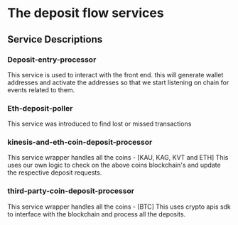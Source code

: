 # The deposit flow services

## Service Descriptions

### Deposit-entry-processor

This service is used to interact with the front end. this will generate wallet addresses and activate the addresses so that we start listening on chain for events related to them.

### Eth-deposit-poller

This service was introduced to find lost or missed transactions

### kinesis-and-eth-coin-deposit-processor

This service wrapper handles all the coins - [KAU, KAG, KVT and ETH]
This uses our own logic to check on the above coins blockchain's and update the respective deposit requests.

### third-party-coin-deposit-processor

This service wrapper handles all the coins - [BTC]
This uses crypto apis sdk to interface with the blockchain and process all the deposits.

